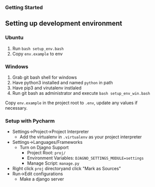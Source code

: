 ### Getting Started

## Setting up development environment

### Ubuntu
1. Run `bash setup_env.bash`
2. Copy `env.example` to env

### Windows
1. Grab git bash shell for windows
2. Have python3 installed and named `python` in path
3. Have pip3 and virutalenv instlaled
4. Run git bash as administrator and execute `bash setup_env_win.bash`


Copy `env.example` in the project root to `.env`, update any values if necessary.


### Setup with Pycharm
* Settings->Project->Project Interpreter
  * Add the virtualenv in `.virtualenv` as your project interpreter
* Settings->Languages/Frameworks
  * Turn on Djagno Support 
    * Project Root: `proj/`
    * Environment Variables: `DJAGNO_SETTINGS_MODULE=settings`
    * Manage Script: `manage.py`
* Right click `proj` directoryand click "Mark as Sources"
* Run->Edit configurations
  * Make a django server

 



